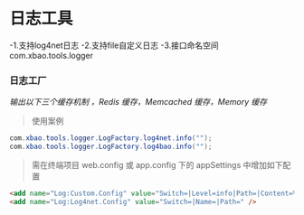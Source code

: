 ﻿# 日志工具

-1.支持log4net日志
-2.支持file自定义日志
-3.接口命名空间 com.xbao.tools.logger

### 日志工厂

*输出以下三个缓存机制 ，Redis 缓存，Memcached 缓存，Memory 缓存*

> 使用案例
```C#
com.xbao.tools.logger.LogFactory.log4net.info("");
com.xbao.tools.logger.LogFactory.log4bao.info("");
```
> 需在终端项目 web.config 或 app.config 下的 appSettings 中增加如下配置
```html
<add name="Log:Custom.Config" value="Switch=|Level=info|Path=|Content=%d [%t] %-5p %c ：%m %n" />
<add name="Log:Log4net.Config" value="Switch=|Name=|Path=" />
```

